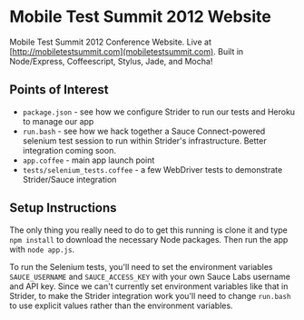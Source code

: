 Mobile Test Summit 2012 Website
=======================

Mobile Test Summit 2012 Conference Website. Live at
[http://mobiletestsummit.com](mobiletestsummit.com). Built in Node/Express,
Coffeescript, Stylus, Jade, and Mocha!

Points of Interest
------------------
* `package.json` - see how we configure Strider to run our tests and Heroku to
  manage our app 
* `run.bash` - see how we hack together a Sauce Connect-powered selenium test
  session to run within Strider's infrastructure. Better integration coming soon.
* `app.coffee` - main app launch point 
* `tests/selenium_tests.coffee` - a few WebDriver tests to demonstrate
  Strider/Sauce integration 

Setup Instructions
------------------
The only thing you really need to do to get this running is clone it and type
`npm install` to download the necessary Node packages. Then run the app with
`node app.js`.

To run the Selenium tests, you'll need to set the environment variables
`SAUCE_USERNAME` and `SAUCE_ACCESS_KEY` with your own Sauce Labs username and
API key. Since we can't currently set environment variables like that in
Strider, to make the Strider integration work you'll need to change `run.bash`
to use explicit values rather than the environment variables.
